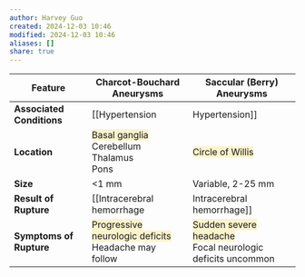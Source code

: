 ```yaml
---
author: Harvey Guo
created: 2024-12-03 10:46
modified: 2024-12-03 10:46
aliases: []
share: true
---
```

| Feature                   | Charcot-Bouchard Aneurysms                                                                                    | Saccular (Berry) Aneurysms                                                                                                     |
| ------------------------- | ------------------------------------------------------------------------------------------------------------- | ------------------------------------------------------------------------------------------------------------------------------ |
| **Associated Conditions** | [[Hypertension|Hypertension]]                                                                                              | [[Polycystic kidney disease\|ADPKD]], [[Ehlers-Danlos syndrome and Marfan syndrome\|Ehlers-Danlos syndrome]], [[hypertension|hypertension]] |
| **Location**              | <span style="background:rgba(240, 200, 0, 0.2)">Basal ganglia</span><br>Cerebellum<br>Thalamus<br>Pons        | <span style="background:rgba(240, 200, 0, 0.2)">Circle of Willis</span>                                                        |
| **Size**                  | <1 mm                                                                                                         | Variable, 2-25 mm                                                                                                              |
| **Result of Rupture**     | [[Intracerebral hemorrhage|Intracerebral hemorrhage]]                                                                                  | [[Intracranial hemorrhage\|Subarachnoid hemorrhage]]                                                                           |
| **Symptoms of Rupture**   | <span style="background:rgba(240, 200, 0, 0.2)">Progressive neurologic deficits</span><br>Headache may follow | <span style="background:rgba(240, 200, 0, 0.2)">Sudden severe headache</span><br>Focal neurologic deficits uncommon            |

